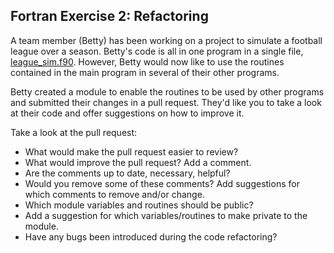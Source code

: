 ## Fortran Exercise 2: Refactoring 

A team member (Betty) has been working on a project to simulate
a football league over a season. Betty's code is all in one 
program in a single file, [league_sim.f90](REPO_URL/Fortran/exercise2/league_sim.f90).
However, Betty would now like to use the routines contained in the main program 
in several of their other programs.

Betty created a module to enable the routines to be used by other programs and
submitted their changes in a pull request. They'd like you to take a look at their code 
and offer suggestions on how to improve it.

Take a look at the pull request:

* What would make the pull request easier to review?
* What would improve the pull request? Add a comment.
* Are the comments up to date, necessary, helpful? 
* Would you remove some of these comments? Add suggestions for which comments to remove and/or change.
* Which module variables and routines should be public? 
* Add a suggestion for which variables/routines to make private to the module.
* Have any bugs been introduced during the code refactoring?
